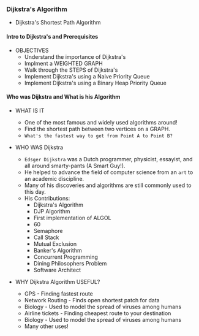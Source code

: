 ### Dijkstra's Algorithm

- Dijkstra's Shortest Path Algorithm

#### Intro to Dijkstra's and Prerequisites

- OBJECTIVES
  - Understand the importance of Dijkstra's
  - Implment a WEIGHTED GRAPH
  - Walk through the STEPS of Dijkstra's
  - Implement Dijkstra's using a Naive Priority Queue
  - Implement Dijkstra's using a Binary Heap Priority Queue

#### Who was Dijkstra and What is his Algorithm

- WHAT IS IT

  - One of the most famous and widely used algorithms around!
  - Find the shortest path between two vertices on a GRAPH.
  - `What's the fastest way to get from Point A to Point B?`

- WHO WAS Dijkstra

  - `Edsger Dijkstra` was a Dutch programmer, physicist, essayist, and all around smarty-pants (A Smart Guy!).
  - He helped to advance the field of computer science from an `art` to an academic discipline.
  - Many of his discoveries and algorithms are still commonly used to this day.
  - His Contributions:
    - Dijkstra's Algorithm
    - DJP Algorithm
    - First implementation of ALGOL
    - 60
    - Semaphore
    - Call Stack
    - Mutual Exclusion
    - Banker's Algorithm
    - Concurrent Programming
    - Dining Philosophers Problem
    - Software Architect

- WHY Dijkstra Algorithm USEFUL?
  - GPS - Finding fastest route
  - Network Routing - Finds open shortest patch for data
  - Biology - Used to model the spread of viruses among humans
  - Airline tickets - Finding cheapest route to your destination
  - Biology - Used to model the spread of viruses among humans
  - Many other uses!
